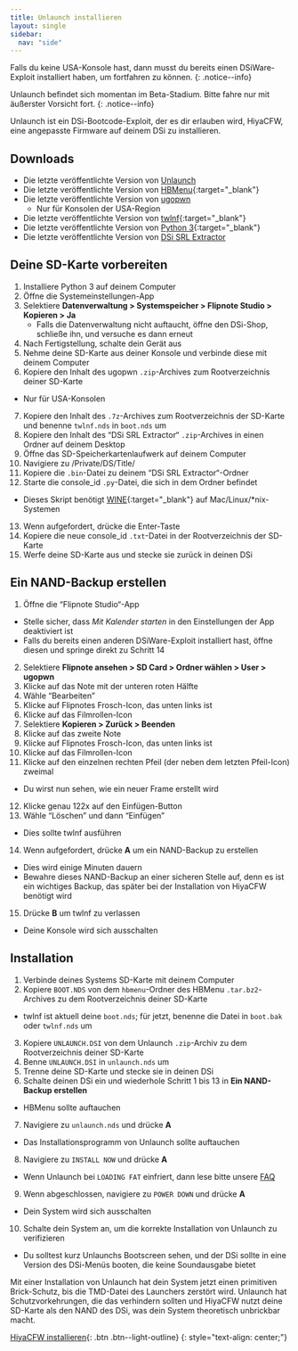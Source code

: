 ```yaml
---
title: Unlaunch installieren
layout: single
sidebar:
  nav: "side"
---
```


Falls du keine USA-Konsole hast, dann musst du bereits einen DSiWare-Exploit installiert haben, um fortfahren zu können.
{: .notice--info}

Unlaunch befindet sich momentan im Beta-Stadium. Bitte fahre nur mit äußerster Vorsicht fort.
{: .notice--info}

Unlaunch ist ein DSi-Bootcode-Exploit, der es dir erlauben wird, HiyaCFW, eine angepasste Firmware auf deinem DSi zu installieren.

## Downloads
- Die letzte veröffentlichte Version von [Unlaunch](http://problemkaputt.de/unlaunch.zip)
- Die letzte veröffentlichte Version von [HBMenu](https://github.com/devkitPro/nds-hb-menu/releases/){:target="_blank"}
- Die letzte veröffentlichte Version von [ugopwn](/assets/files/ugopwn.zip)
  - Nur für Konsolen der USA-Region
- Die letzte veröffentlichte Version von [twlnf](https://github.com/Jimmy-Z/twlnf/releases){:target="_blank"}
- Die letzte veröffentlichte Version von [Python 3](https://www.python.org/downloads/){:target="_blank"}
- Die letzte veröffentlichte Version von [DSi SRL Extractor](/assets/files/dsi_srl_extract.zip)

## Deine SD-Karte vorbereiten

1. Installiere Python 3 auf deinem Computer
2. Öffne die Systemeinstellungen-App
3. Selektiere **Datenverwaltung > Systemspeicher > Flipnote Studio > Kopieren > Ja**
	- Falls die Datenverwaltung nicht auftaucht, öffne den DSi-Shop, schließe ihn, und versuche es dann erneut
4. Nach Fertigstellung, schalte dein Gerät aus
5. Nehme deine SD-Karte aus deiner Konsole und verbinde diese mit deinem Computer
6. Kopiere den Inhalt des ugopwn `.zip`-Archives zum Rootverzeichnis deiner SD-Karte
  - Nur für USA-Konsolen
7. Kopiere den Inhalt des `.7z`-Archives zum Rootverzeichnis der SD-Karte und benenne `twlnf.nds` in `boot.nds` um
8. Kopiere den Inhalt des  “DSi SRL Extractor“ `.zip`-Archives in einen Ordner auf deinem Desktop
9. Öffne das SD-Speicherkartenlaufwerk auf deinem Computer
10. Navigiere zu  /Private/DS/Title/
11. Kopiere die `.bin`-Datei zu  deinem “DSi SRL Extractor“-Ordner
12. Starte die console_id `.py`-Datei, die sich in dem Ordner befindet
  - Dieses Skript benötigt [WINE](https://www.winehq.org/){:target="_blank"} auf Mac/Linux/*nix-Systemen
13. Wenn aufgefordert, drücke die Enter-Taste
14. Kopiere die neue console_id `.txt`-Datei in der Rootverzeichnis der SD-Karte
15. Werfe deine SD-Karte aus und stecke sie zurück in deinen DSi

## Ein NAND-Backup erstellen

1. Öffne die “Flipnote Studio“-App
  - Stelle sicher, dass *Mit Kalender starten*  in den Einstellungen der App deaktiviert ist
  - Falls du bereits einen anderen DSiWare-Exploit installiert hast, öffne diesen und springe direkt zu Schritt 14
2. Selektiere  **Flipnote ansehen > SD Card > Ordner wählen > User > ugopwn**
3. Klicke auf das Note mit der unteren roten Hälfte
4. Wähle “Bearbeiten”
5. Klicke auf Flipnotes Frosch-Icon, das unten links ist
6. Klicke auf das Filmrollen-Icon
7. Selektiere **Kopieren > Zurück > Beenden**
8. Klicke auf das zweite Note
9. Klicke auf Flipnotes Frosch-Icon, das unten links ist
10. Klicke auf das Filmrollen-Icon
11. Klicke auf den einzelnen rechten Pfeil (der neben dem letzten Pfeil-Icon) zweimal
  - Du wirst nun sehen, wie ein neuer Frame erstellt wird
12. Klicke genau 122x auf den Einfügen-Button
13. Wähle “Löschen” und dann “Einfügen”
  - Dies sollte twlnf ausführen
14. Wenn aufgefordert, drücke **A** um ein NAND-Backup zu erstellen
  - Dies wird einige Minuten dauern
  - Bewahre dieses NAND-Backup an einer sicheren Stelle auf, denn es ist ein wichtiges Backup, das später bei der Installation von HiyaCFW benötigt wird
15. Drücke **B** um twlnf zu verlassen
  - Deine Konsole wird sich ausschalten

## Installation

1. Verbinde deines Systems SD-Karte mit deinem Computer
2. Kopiere `BOOT.NDS` von dem `hbmenu`-Ordner des HBMenu `.tar.bz2`-Archives zu dem Rootverzeichnis deiner SD-Karte
  - twlnf ist aktuell deine `boot.nds`; für jetzt, benenne die Datei in `boot.bak` oder `twlnf.nds` um
3. Kopiere `UNLAUNCH.DSI` von dem Unlaunch `.zip`-Archiv zu dem Rootverzeichnis deiner SD-Karte
4. Benne `UNLAUNCH.DSI` in `unlaunch.nds` um
5. Trenne deine SD-Karte und stecke sie in deinen DSi
6. Schalte deinen DSi ein und wiederhole Schritt 1 bis 13 in **Ein NAND-Backup erstellen**
  - HBMenu sollte auftauchen
7. Navigiere zu `unlaunch.nds` und drücke **A**
  - Das Installationsprogramm von Unlaunch sollte auftauchen
8. Navigiere zu `INSTALL NOW` und drücke **A**
  - Wenn Unlaunch bei `LOADING FAT` einfriert, dann lese bitte unsere [FAQ](/help/faq)
9. Wenn abgeschlossen, navigiere zu `POWER DOWN` und drücke **A**
  - Dein System wird sich ausschalten
10. Schalte dein System an, um die korrekte Installation von Unlaunch zu verifizieren
  - Du solltest kurz Unlaunchs Bootscreen sehen, und der DSi sollte in eine Version des DSi-Menüs booten, die keine Soundausgabe bietet

Mit einer Installation von Unlaunch hat dein System jetzt einen primitiven Brick-Schutz, bis die TMD-Datei des Launchers zerstört wird. Unlaunch hat Schutzvorkehrungen, die das verhindern sollten und HiyaCFW nutzt deine SD-Karte als den NAND des DSi, was dein System theoretisch unbrickbar macht.

[HiyaCFW installieren](/guide/hiyacfw-installieren){: .btn .btn--light-outline}
{: style="text-align: center;"}
